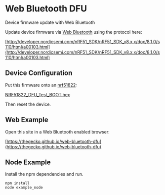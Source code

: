 # Web Bluetooth DFU
Device firmware update with Web Bluetooth

Update device firmware via [Web Bluetooth](https://webbluetoothcg.github.io/web-bluetooth/) using the protocol here:

[http://developer.nordicsemi.com/nRF51_SDK/nRF51_SDK_v8.x.x/doc/8.1.0/s110/html/a00103.html](http://developer.nordicsemi.com/nRF51_SDK/nRF51_SDK_v8.x.x/doc/8.1.0/s110/html/a00103.html)

## Device Configuration

Put this firmware onto an [nrf51822](https://www.nordicsemi.com/eng/Products/nRF51-DK):

[NRF51822_DFU_Test_BOOT.hex](https://thegecko.github.io/web-bluetooth-dfu/firmware/NRF51822_DFU_Test_BOOT.hex)

Then reset the device.

## Web Example

Open this site in a Web Bluetooth enabled browser:

[https://thegecko.github.io/web-bluetooth-dfu](https://thegecko.github.io/web-bluetooth-dfu)

## Node Example

Install the npm dependencies and run.

```
npm install
node example_node
```